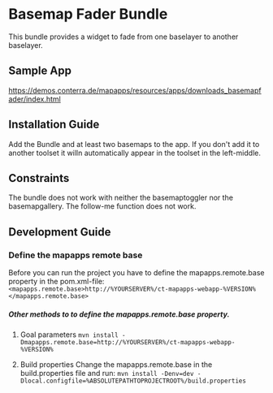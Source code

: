 # Basemap Fader Bundle
This bundle provides a widget to fade from one baselayer to another baselayer.

Sample App
------------------
https://demos.conterra.de/mapapps/resources/apps/downloads_basemapfader/index.html

Installation Guide
------------------
Add the Bundle and at least two basemaps to the app. If you don't add it to another toolset it willn automatically appear in the toolset in the left-middle.

Constraints
------------------
The bundle does not work with neither the basemaptoggler nor the basemapgallery.
The follow-me function does not work.

Development Guide
------------------
### Define the mapapps remote base
Before you can run the project you have to define the mapapps.remote.base property in the pom.xml-file:
`<mapapps.remote.base>http://%YOURSERVER%/ct-mapapps-webapp-%VERSION%</mapapps.remote.base>`

##### Other methods to to define the mapapps.remote.base property.
1. Goal parameters
`mvn install -Dmapapps.remote.base=http://%YOURSERVER%/ct-mapapps-webapp-%VERSION%`

2. Build properties
Change the mapapps.remote.base in the build.properties file and run:
`mvn install -Denv=dev -Dlocal.configfile=%ABSOLUTEPATHTOPROJECTROOT%/build.properties`
